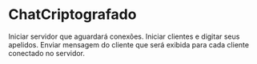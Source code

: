 # ChatCriptografado
Iniciar servidor que aguardará conexões.
Iniciar clientes e digitar seus apelidos.
Enviar mensagem do cliente que será exibida para cada cliente conectado no servidor.
